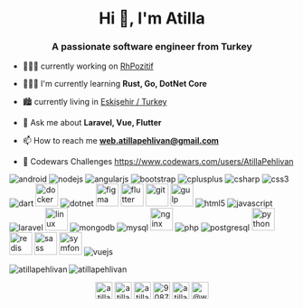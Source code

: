 
<h1 align="center">Hi 👋, I'm Atilla</h1>
<h3 align="center">A passionate software engineer from Turkey</h3>

- 👨🏻‍💻 currently working on [RhPozitif](https://rhpozitif.com/)

- 🙇🏻‍♂️ I'm currently learning **Rust, Go, DotNet Core**

- 🏙 currently living in [Eskişehir / Turkey](https://goo.gl/maps/rwvhpVpm44zPFbmm8)

- 💬 Ask me about **Laravel, Vue, Flutter**

- 📫 How to reach me **web.atillapehlivan@gmail.com**

- 👊 Codewars Challenges https://www.codewars.com/users/AtillaPehlivan

<p align="left">
<img src="https://img.shields.io/badge/Node.js-43853D?style=for-the-badge&logo=node.js&logoColor=white" alt="android"> 
<img src="https://img.shields.io/badge/Android-3DDC84?style=for-the-badge&logo=android&logoColor=white" alt="nodejs"> 
<img src="https://img.shields.io/badge/AngularJS-E23237?style=for-the-badge&logo=angularjs&logoColor=white" alt="angularjs"/> <img src="https://img.shields.io/badge/Bootstrap-563D7C?style=for-the-badge&logo=bootstrap&logoColor=white" alt="bootstrap"/> <img src="https://img.shields.io/badge/C%2B%2B-00599C?style=for-the-badge&logo=c%2B%2B&logoColor=white" alt="cplusplus"/> <img src="https://img.shields.io/badge/C%23-239120?style=for-the-badge&logo=c-sharp&logoColor=white" alt="csharp"/> <img src="https://img.shields.io/badge/CSS-239120?&style=for-the-badge&logo=css3&logoColor=white" alt="css3"/> <img src="https://img.shields.io/badge/Dart-0175C2?style=for-the-badge&logo=dart&logoColor=white" alt="dart"/> <img src="https://devicons.github.io/devicon/devicon.git/icons/docker/docker-original-wordmark.svg" alt="docker" width="40" height="40"/> <img src="https://img.shields.io/badge/Tailwind_CSS-38B2AC?style=for-the-badge&logo=tailwind-css&logoColor=white" alt="dotnet" /> <img src="https://www.vectorlogo.zone/logos/figma/figma-icon.svg" alt="figma" width="40" height="40"/> <img src="https://www.vectorlogo.zone/logos/flutterio/flutterio-icon.svg" alt="flutter" width="40" height="40"/> <img src="https://www.vectorlogo.zone/logos/git-scm/git-scm-icon.svg" alt="git" width="40" height="40"/> <img src="https://devicons.github.io/devicon/devicon.git/icons/gulp/gulp-plain.svg" alt="gulp" width="40" height="40"/> <img src="https://img.shields.io/badge/HTML5-E34F26?style=for-the-badge&logo=html5&logoColor=white" alt="html5"/> <img src="https://img.shields.io/badge/JavaScript-F7DF1E?style=for-the-badge&logo=javascript&logoColor=black" alt="javascript"/> <img src="https://img.shields.io/badge/Laravel-FF2D20?style=for-the-badge&logo=laravel&logoColor=white" alt="laravel"/> <img src="https://devicons.github.io/devicon/devicon.git/icons/linux/linux-original.svg" alt="linux" width="40" height="40"/> <img src="https://img.shields.io/badge/MongoDB-4EA94B?style=for-the-badge&logo=mongodb&logoColor=white" alt="mongodb"/> <img src="https://img.shields.io/badge/MySQL-00000F?style=for-the-badge&logo=mysql&logoColor=white" alt="mysql"/> <img src="https://devicons.github.io/devicon/devicon.git/icons/nginx/nginx-original.svg" alt="nginx" width="40" height="40"/> <img src="	https://img.shields.io/badge/PHP-777BB4?style=for-the-badge&logo=php&logoColor=white" alt="php"/> <img src="https://img.shields.io/badge/PostgreSQL-316192?style=for-the-badge&logo=postgresql&logoColor=white" alt="postgresql"/> <img src="https://devicons.github.io/devicon/devicon.git/icons/python/python-original.svg" alt="python" width="40" height="40"/> <img src="https://devicons.github.io/devicon/devicon.git/icons/redis/redis-original-wordmark.svg" alt="redis" width="40" height="40"/> <img src="https://devicons.github.io/devicon/devicon.git/icons/sass/sass-original.svg" alt="sass" width="40" height="40"/> <img src="https://symfony.com/logos/symfony_black_03.svg" alt="symfony" width="40" height="40"/> <img src="https://img.shields.io/badge/Vue.js-35495E?style=for-the-badge&logo=vue.js&logoColor=4FC08D" alt="vuejs"/></p><img align="left" src="https://github-readme-stats.vercel.app/api/top-langs/?username=atillapehlivan&layout=compact&hide=html" alt="atillapehlivan" />

<img align="center" src="https://github-readme-stats.vercel.app/api?username=atillapehlivan&show_icons=true" alt="atillapehlivan" />

<p align="center">
<a href="https://codepen.io/atilla_pehlivan" target="blank"><img align="center" src="https://cdn.jsdelivr.net/npm/simple-icons@3.0.1/icons/codepen.svg" alt="atilla_pehlivan" height="30" width="30" /></a>
<a href="https://twitter.com/atilla_phlvn" target="blank"><img align="center" src="https://cdn.jsdelivr.net/npm/simple-icons@3.0.1/icons/twitter.svg" alt="atilla_phlvn" height="30" width="30" /></a>
<a href="https://linkedin.com/in/atilla-pehlivan" target="blank"><img align="center" src="https://cdn.jsdelivr.net/npm/simple-icons@3.0.1/icons/linkedin.svg" alt="atilla-pehlivan" height="30" width="30" /></a>
<a href="https://stackoverflow.com/users/9087919" target="blank"><img align="center" src="https://cdn.jsdelivr.net/npm/simple-icons@3.0.1/icons/stackoverflow.svg" alt="9087919" height="30" width="30" /></a>
<a href="https://instagram.com/atilla59" target="blank"><img align="center" src="https://cdn.jsdelivr.net/npm/simple-icons@3.0.1/icons/instagram.svg" alt="atilla59" height="30" width="30" /></a>
<a href="https://medium.com/@web.atillapehlivan" target="blank"><img align="center" src="https://cdn.jsdelivr.net/npm/simple-icons@3.0.1/icons/medium.svg" alt="@web.atillapehlivan" height="30" width="30" /></a>
</p>
